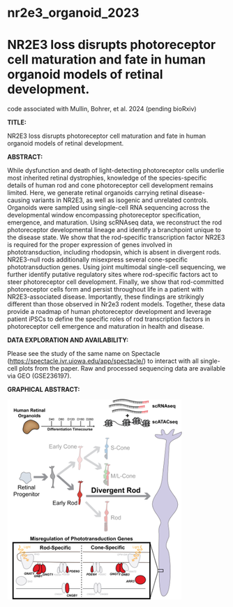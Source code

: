 # nr2e3_organoid_2023

#  NR2E3 loss disrupts photoreceptor cell maturation and fate in human organoid models of retinal development.
code associated with Mullin, Bohrer, et al. 2024 (pending bioRxiv)

<b>TITLE:</b></p>
NR2E3 loss disrupts photoreceptor cell maturation and fate in human organoid models of retinal development.

<b>ABSTRACT:</b></p>
While dysfunction and death of light-detecting photoreceptor cells underlie most inherited retinal dystrophies, knowledge of the species-specific details of human rod and cone photoreceptor cell development remains limited. Here, we generate retinal organoids carrying retinal disease-causing variants in NR2E3, as well as isogenic and unrelated controls. Organoids were sampled using single-cell RNA sequencing across the developmental window encompassing photoreceptor specification, emergence, and maturation. Using scRNAseq data, we reconstruct the rod photoreceptor developmental lineage and identify a branchpoint unique to the disease state. We show that the rod-specific transcription factor NR2E3 is required for the proper expression of genes involved in phototransduction, including rhodopsin, which is absent in divergent rods. NR2E3-null rods additionally misexpress several cone-specific phototransduction genes. Using joint multimodal single-cell sequencing, we further identify putative regulatory sites where rod-specific factors act to steer photoreceptor cell development. Finally, we show that rod-committed photoreceptor cells form and persist throughout life in a patient with NR2E3-associated disease. Importantly, these findings are strikingly different than those observed in Nr2e3 rodent models. Together, these data provide a roadmap of human photoreceptor development and leverage patient iPSCs to define the specific roles of rod transcription factors in photoreceptor cell emergence and maturation in health and disease.

<b>DATA EXPLORATION AND AVAILABILITY:</b></p>
 Please see the study of the same name on Spectacle (https://spectacle.ivr.uiowa.edu/app/spectacle/) to interact with all single-cell plots from the paper. Raw and processed sequencing data are available via GEO (GSE236197).

<b>GRAPHICAL ABSTRACT:</b></p>
 <img src="extras/graphical_abstract.jpg" alt="Graphical Abstract" style="width:400px;" class="center">
